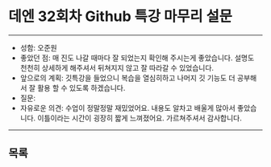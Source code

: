 # 데엔 32회차 Github 특강 마무리 설문
---
- 성함: 오준원
- 좋았던 점: 매 진도 나갈 때마다 잘 되었는지 확인해 주시는게 좋았습니다. 설명도 천천히 상세하게 해주셔서 뒤쳐지지 않고 잘 따라갈 수 있었습니다.
- 앞으로의 계획: 깃특강을 들었으니 복습을 열심히하고 나머지 깃 기능도 더 공부해서 잘 활용 할 수 있도록 하겠습니다.
- 질문: 
- 자유로운 의견: 수업이 정말정말 재밌었어요. 내용도 알차고 배울게 많아서 좋았습니다. 이틀이라는 시간이 굉장히 짧게 느껴졌어요. 가르쳐주셔서 감사합니다. 
----
## 목록

